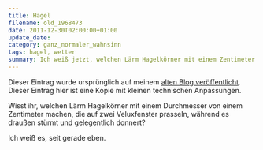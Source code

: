 ```yaml
---
title: Hagel
filename: old_1968473
date: 2011-12-30T02:00:00+01:00
update_date:
category: ganz_normaler_wahnsinn
tags: hagel, wetter
summary: Ich weiß jetzt, welchen Lärm Hagelkörner mit einem Zentimeter Durchmesser machen, die auf zwei Veluxfenster prasseln.
---
```

Dieser Eintrag wurde ursprünglich auf meinem [alten Blog veröffentlicht](https://stu.blogger.de/stories/1968473/). Dieser Eintrag hier ist eine Kopie mit kleinen technischen Anpassungen.

Wisst ihr, welchen Lärm Hagelkörner mit einem Durchmesser von einem Zentimeter machen, die auf zwei Veluxfenster prasseln, während es draußen stürmt und gelegentlich donnert?

Ich weiß es, seit gerade eben.
